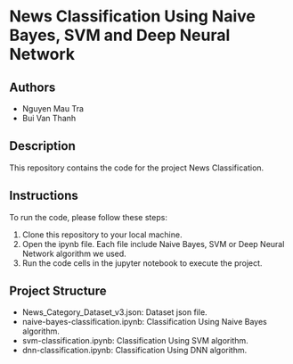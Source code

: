 # News Classification Using Naive Bayes, SVM and Deep Neural Network

## Authors
- Nguyen Mau Tra
- Bui Van Thanh

## Description
This repository contains the code for the project News Classification.

## Instructions
To run the code, please follow these steps:
1. Clone this repository to your local machine.
2. Open the ipynb file. Each file include Naive Bayes, SVM or Deep Neural Network algorithm we used.
3. Run the code cells in the jupyter notebook to execute the project.

## Project Structure
- News_Category_Dataset_v3.json: Dataset json file.
- naive-bayes-classification.ipynb: Classification Using Naive Bayes algorithm.
- svm-classification.ipynb: Classification Using SVM algorithm.
- dnn-classification.ipynb: Classification Using DNN algorithm.


